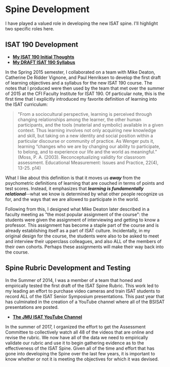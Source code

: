# Spine Development

I have played a valued role in developing the new ISAT spine. I'll highlight two specific roles here.

## ISAT 190 Development

* **[My ISAT 190 Initial Thoughts](https://github.com/morphatic/isat-portfolio/raw/master/supporting_materials/misc/2015--Spine--Initial190Thoughts.pdf)**
* **[My DRAFT ISAT 190 Syllabus](https://github.com/morphatic/isat-portfolio/raw/master/supporting_materials/misc/2015--Spine--Draft190Syllabus.pdf)**

In the Spring 2015 semester, I collaborated on a team with Mike Deaton, Catherine De Ridder Vignone, and Paul Henriksen to develop the first draft of learning objectives and a syllabus for the new ISAT 190 course. The notes that I produced were then used by the team that met over the summer of 2015 at the CFI Faculty Institute for ISAT 190. Of particular note, this is the first time that I explicitly introduced my favorite definition of learning into the ISAT curriculum:

> "From a sociocultural perspective, learning is perceived through changing relationships among the learner, the other human participants, and the tools (material and symbolic) available in a given context.  Thus learning involves not only acquiring new knowledge and skill, but taking on a new identity and social position within a particular discourse or community of practice. As Wenger puts it, learning “changes who we are by changing our ability to participate, to belong, and to experience our life and the world as meaningful.” (Moss, P. A. (2003). Reconceptualizing validity for classroom assessment. Educational Measurement: Issues and Practice, 22(4), 13-25. p14)

What I like about this definition is that it moves us **_away_** from the psychometric definitions of learning that are couched in terms of points and test scores. Instead, it emphasizes that **_learning is fundamentally relational_**--what we know is determined by what other people recognize us for, and the ways that we are allowed to participate in the world.

Following from this, I designed what Mike Deaton later described in a faculty meeting as "the most popular assignment of the course": the students were given the assignment of interviewing and getting to know a professor. This assignment has become a staple part of the course and is already establishing itself as a part of ISAT culture. Incidentally, in my original design for the course, the students were also to be asked to meet and interview their upperclass colleagues, and also ALL of the members of their own cohorts. Perhaps these assignments will make their way back into the course.

## Spine Rubric Development and Testing

In the Summer of 2014, I was a member of a team that honed and empirically tested the first draft of the ISAT Spine Rubric. This work led to my leading an effort to purchase video cameras and train ISAT students to record ALL of the ISAT Senior Symposium presentations. This past year that has culminated in the creation of a YouTube channel where all of the BSISAT presentations are posted.

* **[The JMU ISAT YouTube Channel](https://www.youtube.com/channel/UCbYPzdPbZjPdJiU2X5L_cFA?view_as=subscriber)**

In the summer of 2017, I organized the effort to get the Assessment Committee to collectively watch all 48 of the videos that are online and revise the rubric. We now have all of the data we need to empirically validate our rubric and use it to begin gathering evidence as to the effectiveness of the ISAT Spine. Given all of the time and effort that has gone into developing the Spine over the last few years, it is important to know whether or not it is meeting the objectives for which it was devised.